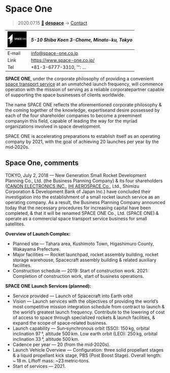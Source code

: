 # Space One
> 2020.07.15 **[🚀](../index/index.md) [despace](index.md)** → [Contact](contact.md)

|[![](f/contact/s/space_one_co_logo1_thumb.jpg)](f/contact/s/space_one_co_logo1.png)|*5-10 Shiba Koen 3-Chome, Minato-ku, Tokyo*|
|:--|:--|
|E‑mail| <info@space-one.co.jp> |
|Link| <https://www.space-one.co.jp/> |
|Tel| +81-3-6777-3310, ℻: … |

**SPACE ONE**, under the corporate philosophy of providing a convenient [space transport service](lv.md) at an unmatched launch frequency, will commence operation with the mission of serving as a reliable corporatepartner capable of supporting the space businesses of clients worldwide.

The name SPACE ONE reflects the aforementioned corporate philosophy & the coming together of the knowledge, expertiseand desire possessed by each of the four shareholder companies to become a preeminent companyin this field, capable of leading the way for the myriad organizations involved in space development.

SPACE ONE is accelerating preparations to establish itself as an operating company by 2021, with the goal of achieving 20 launches per year by the mid‑2020s.

<p style="page-break-after:always"> </p>

## Space One, comments

TOKYO, July 2, 2018 — New Generation Small Rocket Development Planning Co., Ltd. (the Business Planning Company) & its four shareholders ([CANON ELECTRONICS INC.](zz_ce_space.md), [IHI AEROSPACE Co.](zz_ihi.md), Ltd., Shimizu Corporation & Development Bank of Japan Inc.) have concluded their investigation into the establishment of a small rocket launch service as an operating company. As a result, the Business Planning Company announced today that the necessary procedures for increasing capital have been completed, & that it will be renamed SPACE ONE Co., Ltd. (SPACE ONE) & operate as a commercial space transport service business for small satellites.

**Overview of Launch Complex:**

   - Planned site — Tahara area, Kushimoto Town, Higashimuro County, Wakayama Prefecture.
   - Major facilities — Rocket launchpad, rocket assembly building, rocket storage warehouse, Spacecraft assembly building & related auxiliary facilities.
   - Construction schedule — 2019: Start of construction work. 2021: Completion of construction work, start of business operations.

**SPACE ONE Launch Services (planned):**

   - Service provided — Launch of Spacecraft into Earth orbit
   - Vision — Launch services with the objectives of providing the world’s most competitive mission  integration schedule from contract to launch & the world’s greatest launch frequency. Contribute to the lowering of cost of access to space through specialized rockets & launch facilities, & expand the scope of space‑related business.
   - Launch capability — Sun‑synchronous orbit (SSO): 150 kg, orbital inclination 97 °, altitude 500 km. Low earth orbit (LEO): 250 kg, orbital inclination 33 °, altitude 500 km.
   - Cadence per year — 20 (from the mid‑2020s).
   - Launch Vehicle Overview — Configuration: three solid propellant stages & a liquid propellant kick stage, PBS (Post Boost Stage). Overall length: ~ 18 m. Liftoff mass: ~23 metric‑tons.
   - Start of services — 2021.
